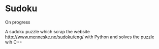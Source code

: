# Sudoku
On progress

A sudoku puzzle which scrap the website http://www.menneske.no/sudoku/eng/ with Python and solves the puzzle wih C++
